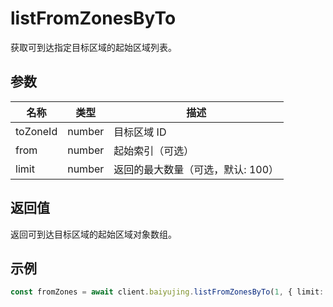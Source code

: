 # listFromZonesByTo

获取可到达指定目标区域的起始区域列表。

## 参数

| 名称 | 类型 | 描述 |
|------|------|------|
| toZoneId | number | 目标区域 ID |
| from | number | 起始索引（可选） |
| limit | number | 返回的最大数量（可选，默认: 100） |

## 返回值

返回可到达目标区域的起始区域对象数组。

## 示例

```ts
const fromZones = await client.baiyujing.listFromZonesByTo(1, { limit: 10 })
```
